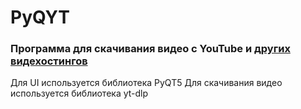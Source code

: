 # PyQYT
### Программа для скачивания видео с YouTube и [других видехостингов](https://github.com/yt-dlp/yt-dlp/blob/master/supportedsites.md)

Для UI используется библиотека PyQT5
Для скачивания видео используется библиотека yt-dlp
